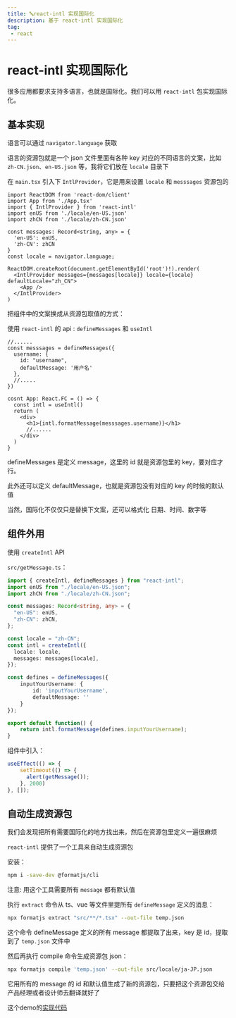 ```yaml
---
title: 🔤react-intl 实现国际化
description: 基于 react-intl 实现国际化
tag:
 - react
---
```


# react-intl 实现国际化

很多应用都要求支持多语言，也就是国际化。我们可以用 `react-intl` 包实现国际化。

## 基本实现

语言可以通过 `navigator.language` 获取

语言的资源包就是一个 json 文件里面有各种 key 对应的不同语言的文案，比如 `zh-CN.json`、`en-US.json` 等，我将它们放在 `locale` 目录下

在 `main.tsx` 引入下 `IntlProvider`，它是用来设置 `locale` 和 `messsages` 资源包的
```tsx
import ReactDOM from 'react-dom/client'
import App from './App.tsx'
import { IntlProvider } from 'react-intl'
import enUS from './locale/en-US.json'
import zhCN from './locale/zh-CN.json'

const messages: Record<string, any> = {
  'en-US': enUS,
  'zh-CN': zhCN
}
const locale = navigator.language;

ReactDOM.createRoot(document.getElementById('root')!).render(
  <IntlProvider messages={messages[locale]} locale={locale} defaultLocale="zh_CN">
    <App />
  </IntlProvider>
)
```

把组件中的文案换成从资源包取值的方式：

使用 `react-intl` 的 api : `defineMessages` 和 `useIntl`

```tsx
//......
const messsages = defineMessages({
  username: {
    id: "username",
    defaultMessage: '用户名'
  },
  //.....
})

cosnt App: React.FC = () => {
  const intl = useIntl()
  return (
    <div>
      <h1>{intl.formatMessage(messsages.username)}</h1>
      //......
    </div>
  )
}
```

defineMessages 是定义 message，这里的 id 就是资源包里的 key，要对应才行。

此外还可以定义 defaultMessage，也就是资源包没有对应的 key 的时候的默认值

当然，国际化不仅仅只是替换下文案，还可以格式化 日期、时间、数字等

## 组件外用

使用 `createIntl` API

`src/getMessage.ts`：
```ts
import { createIntl, defineMessages } from "react-intl";
import enUS from "./locale/en-US.json";
import zhCN from "./locale/zh-CN.json";

const messages: Record<string, any> = {
  "en-US": enUS,
  "zh-CN": zhCN,
};

const locale = "zh-CN";
const intl = createIntl({
  locale: locale,
  messages: messages[locale],
});

const defines = defineMessages({
    inputYourUsername: {
        id: 'inputYourUsername',
        defaultMessage: ''
    }
});

export default function() {
    return intl.formatMessage(defines.inputYourUsername);
}
```

组件中引入：
```js
useEffect(() => {
    setTimeout(() => {
      alert(getMessage());
    }, 2000)
}, []);
```

## 自动生成资源包

我们会发现把所有需要国际化的地方找出来，然后在资源包里定义一遍很麻烦

`react-intl` 提供了一个工具来自动生成资源包

安装：
```bash
npm i -save-dev @formatjs/cli
```

注意: 用这个工具需要所有 `message` 都有默认值

执行 `extract` 命令从 ts、vue 等文件里提所有 `defineMessage` 定义的消息：
```bash
npx formatjs extract "src/**/*.tsx" --out-file temp.json
```
这个命令 defineMessage 定义的所有 message 都提取了出来，key 是 id，提取到了 `temp.json` 文件中

然后再执行 compile 命令生成资源包 json：
```bash
npx formatjs compile 'temp.json' --out-file src/locale/ja-JP.json
```
它用所有的 message 的 id 和默认值生成了新的资源包，只要把这个资源包交给产品经理或者设计师去翻译就好了

这个demo的[实现代码](https://github.com/kurobakaito7/react-intl)